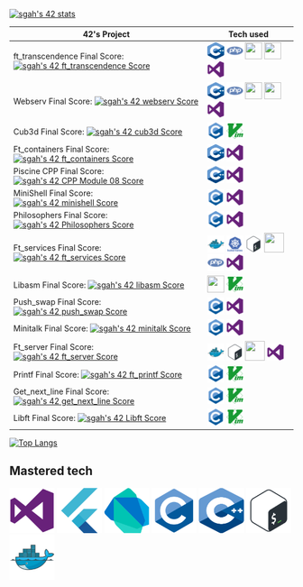 





[![sgah's 42 stats](https://badge42.vercel.app/api/v2/cl418ovva002509l4evq93y66/stats?cursusId=21&coalitionId=45)](https://github.com/JaeSeoKim/badge42)

| 42's Project | Tech used |
| ------- | ------ |
| ft_transcendence Final Score: [![sgah's 42 ft_transcendence Score](https://badge42.vercel.app/api/v2/cl418ovva002509l4evq93y66/project/2524654)](https://github.com/sherchryst/ft_transcendence) | <img src="https://github.com/Sherchryst/sherchryst/blob/main/ISO_C%2B%2B_Logo.svg" width="30" height="30"> <img src="https://github.com/devicons/devicon/blob/master/icons/php/php-plain.svg" width="30" height="30"> <img src="https://cdn-icons-png.flaticon.com/512/888/888859.png" width="30" height="30"> <img src="https://cdn-icons-png.flaticon.com/512/888/888847.png" width="30" height="30"> <img src="https://github.com/devicons/devicon/blob/master/icons/visualstudio/visualstudio-plain.svg" width="30" height="30"> |
| Webserv Final Score: [![sgah's 42 webserv Score](https://badge42.vercel.app/api/v2/cl418ovva002509l4evq93y66/project/2205220)](https://github.com/sherchryst/webserv) | <img src="https://github.com/Sherchryst/sherchryst/blob/main/ISO_C%2B%2B_Logo.svg" width="30" height="30"> <img src="https://github.com/devicons/devicon/blob/master/icons/php/php-plain.svg" width="30" height="30"> <img src="https://cdn-icons-png.flaticon.com/512/888/888859.png" width="30" height="30"> <img src="https://cdn-icons-png.flaticon.com/512/888/888847.png" width="30" height="30"> <img src="https://github.com/devicons/devicon/blob/master/icons/visualstudio/visualstudio-plain.svg" width="30" height="30"> |
| Cub3d Final Score: [![sgah's 42 cub3d Score](https://badge42.vercel.app/api/v2/cl418ovva002509l4evq93y66/project/1620370)](https://github.com/sherchryst/cub3d) | <img src="https://github.com/Sherchryst/sherchryst/blob/main/c-original.svg" width="30" height="30"> <img src="https://github.com/devicons/devicon/blob/master/icons/vim/vim-plain.svg" width="30" height="30"> |
| Ft_containers Final Score: [![sgah's 42 ft_containers Score](https://badge42.vercel.app/api/v2/cl418ovva002509l4evq93y66/project/2205221)](https://github.com/sherchryst/ft_containers)| <img src="https://github.com/Sherchryst/sherchryst/blob/main/ISO_C%2B%2B_Logo.svg" width="30" height="30"> <img src="https://github.com/devicons/devicon/blob/master/icons/visualstudio/visualstudio-plain.svg" width="30" height="30"> |
| Piscine CPP Final Score: [![sgah's 42 CPP Module 08 Score](https://badge42.vercel.app/api/v2/cl418ovva002509l4evq93y66/project/2204521)](https://github.com/sherchryst/42-piscine_CPP)| <img src="https://github.com/Sherchryst/sherchryst/blob/main/ISO_C%2B%2B_Logo.svg" width="30" height="30"> <img src="https://github.com/devicons/devicon/blob/master/icons/visualstudio/visualstudio-plain.svg" width="30" height="30"> |
| MiniShell Final Score: [![sgah's 42 minishell Score](https://badge42.vercel.app/api/v2/cl418ovva002509l4evq93y66/project/2140711)](https://github.com/sherchryst/minishell) | <img src="https://github.com/Sherchryst/sherchryst/blob/main/c-original.svg" width="30" height="30"> <img src="https://github.com/devicons/devicon/blob/master/icons/visualstudio/visualstudio-plain.svg" width="30" height="30"> |
| Philosophers Final Score: [![sgah's 42 Philosophers Score](https://badge42.vercel.app/api/v2/cl418ovva002509l4evq93y66/project/2152591)](https://github.com/sherchryst/philosopher)| <img src="https://github.com/Sherchryst/sherchryst/blob/main/c-original.svg" width="30" height="30"> <img src="https://github.com/devicons/devicon/blob/master/icons/visualstudio/visualstudio-plain.svg" width="30" height="30"> |
| Ft_services Final Score: [![sgah's 42 ft_services Score](https://badge42.vercel.app/api/v2/cl418ovva002509l4evq93y66/project/2048654)](https://github.com/sherchryst/ft_services)| <img src="https://github.com/Sherchryst/sherchryst/blob/main/docker-original.svg" width="30" height="30"> <img src="https://github.com/Sherchryst/sherchryst/blob/main/kubernetes-plain-wordmark.svg" width="30" height="30"> <img src="https://github.com/Sherchryst/sherchryst/blob/main/bash-original.svg" width="30" height="30"> <img src="https://cdn.freebiesupply.com/logos/large/2x/ssh-logo-png-transparent.png" width="35" height="35"> <img src="https://github.com/devicons/devicon/blob/master/icons/php/php-plain.svg" width="30" height="30"> <img src="https://github.com/devicons/devicon/blob/master/icons/visualstudio/visualstudio-plain.svg" width="30" height="30"> |
| Libasm Final Score: [![sgah's 42 libasm Score](https://badge42.vercel.app/api/v2/cl418ovva002509l4evq93y66/project/1901244)](https://github.com/sherchryst/libasm) | <img src="https://i.pinimg.com/originals/8c/b1/8c/8cb18c72082d13eb581cf6d452e8e266.png" width="30" height="30"> <img src="https://github.com/devicons/devicon/blob/master/icons/vim/vim-plain.svg" width="30" height="30"> |
| Push_swap Final Score: [![sgah's 42 push_swap Score](https://badge42.vercel.app/api/v2/cl418ovva002509l4evq93y66/project/2140712)](https://github.com/sherchryst/push_swap) | <img src="https://github.com/Sherchryst/sherchryst/blob/main/c-original.svg" width="30" height="30"> <img src="https://github.com/devicons/devicon/blob/master/icons/visualstudio/visualstudio-plain.svg" width="30" height="30"> |
| Minitalk Final Score: [![sgah's 42 minitalk Score](https://badge42.vercel.app/api/v2/cl418ovva002509l4evq93y66/project/2246366)](https://github.com/sherchryst/minitalk) | <img src="https://github.com/Sherchryst/sherchryst/blob/main/c-original.svg" width="30" height="30"> <img src="https://github.com/devicons/devicon/blob/master/icons/visualstudio/visualstudio-plain.svg" width="30" height="30"> |
| Ft_server Final Score: [![sgah's 42 ft_server Score](https://badge42.vercel.app/api/v2/cl418ovva002509l4evq93y66/project/1620371)](https://github.com/sherchryst/ft-server) | <img src="https://github.com/Sherchryst/sherchryst/blob/main/docker-original.svg" width="30" height="30"> <img src="https://github.com/Sherchryst/sherchryst/blob/main/bash-original.svg" width="30" height="30"> <img src="https://cdn.freebiesupply.com/logos/large/2x/ssh-logo-png-transparent.png" width="35" height="35"> <img src="https://github.com/devicons/devicon/blob/master/icons/visualstudio/visualstudio-plain.svg" width="30" height="30"> |
| Printf Final Score: [![sgah's 42 ft_printf Score](https://badge42.vercel.app/api/v2/cl418ovva002509l4evq93y66/project/1596933)](https://github.com/sherchryst/printf) | <img src="https://github.com/Sherchryst/sherchryst/blob/main/c-original.svg" width="30" height="30"> <img src="https://github.com/devicons/devicon/blob/master/icons/vim/vim-plain.svg" width="30" height="30">  |
| Get_next_line Final Score: [![sgah's 42 get_next_line Score](https://badge42.vercel.app/api/v2/cl418ovva002509l4evq93y66/project/1596741)](https://github.com/sherchryst/get_next_line) | <img src="https://github.com/Sherchryst/sherchryst/blob/main/c-original.svg" width="30" height="30"> <img src="https://github.com/devicons/devicon/blob/master/icons/vim/vim-plain.svg" width="30" height="30"> |
| Libft Final Score: [![sgah's 42 Libft Score](https://badge42.vercel.app/api/v2/cl418ovva002509l4evq93y66/project/1585163)](https://github.com/sherchryst/libft) | <img src="https://github.com/Sherchryst/sherchryst/blob/main/c-original.svg" width="30" height="30"> <img src="https://github.com/devicons/devicon/blob/master/icons/vim/vim-plain.svg" width="30" height="30"> |


[![Top Langs](https://github-readme-stats.vercel.app/api/top-langs/?username=sherchryst&layout=compact&theme=radical)](https://github.com/anuraghazra/github-readme-stats)

## Mastered tech

<img src="https://github.com/devicons/devicon/blob/master/icons/visualstudio/visualstudio-plain.svg" width="80" height="80"> <img src="https://github.com/devicons/devicon/blob/master/icons/flutter/flutter-original.svg" width="80" height="80"> <img src="https://github.com/devicons/devicon/blob/master/icons/dart/dart-original.svg" width="80" height="80"> <img src="https://github.com/Sherchryst/sherchryst/blob/main/c-original.svg" width="80" height="80"> <img src="https://github.com/Sherchryst/sherchryst/blob/main/ISO_C%2B%2B_Logo.svg" width="80" height="80"> <img src="https://github.com/Sherchryst/sherchryst/blob/main/bash-original.svg" width="80" height="80"> <img src="https://github.com/Sherchryst/sherchryst/blob/main/docker-original.svg" width="80" height="80">

<!--

**Sherchryst/sherchryst** is a ✨ _special_ ✨ repository because its `README.md` (this file) appears on your GitHub profile.

Here are some ideas to get you started:

- 🔭 I’m currently working on ...
- 🌱 I’m currently learning ...
- 👯 I’m looking to collaborate on ...
- 🤔 I’m looking for help with ...
- 💬 Ask me about ...
- 📫 How to reach me: ...
- 😄 Pronouns: ...
- ⚡ Fun fact: ...
-->
